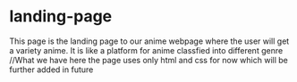 # landing-page
This page is the landing page to our anime webpage where the user will get a variety anime. It is like a platform for anime classfied into different genre
//What we have here
the page uses only html and css for now which will be further added in future
